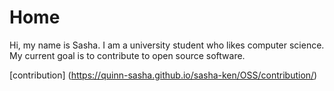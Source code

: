 # Home

Hi, my name is Sasha.
I am a university student who likes computer science.
My current goal is to contribute to open source software.

[contribution] (https://quinn-sasha.github.io/sasha-ken/OSS/contribution/)

